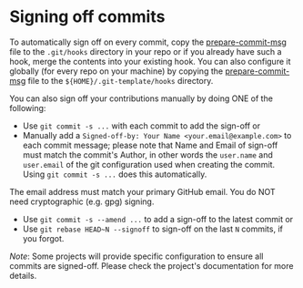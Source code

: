 # Signing off commits

To automatically sign off on every commit, copy the [prepare-commit-msg](prepare-commit-msg) file to the `.git/hooks` directory in your repo or if you already have such a hook, merge the contents into your existing hook.
You can also configure it globally (for every repo on your machine) by copying the [prepare-commit-msg](prepare-commit-msg) file to the `${HOME}/.git-template/hooks` directory.

You can also sign off your contributions manually by doing ONE of the following:
* Use `git commit -s ...` with each commit to add the sign-off or
* Manually add a `Signed-off-by: Your Name <your.email@example.com>` to each commit message; please note that Name and Email of sign-off must match the commit's Author, in other words the `user.name` and `user.email` of the git configuration used when creating the commit. Using `git commit -s ...` does this automatically.

The email address must match your primary GitHub email. You do NOT need cryptographic (e.g. gpg) signing.
* Use `git commit -s --amend ...` to add a sign-off to the latest commit or
* Use `git rebase HEAD~N --signoff` to sign-off on the last `N` commits, if you forgot.

*Note*: Some projects will provide specific configuration to ensure all commits are signed-off. Please check the project's documentation for more details.